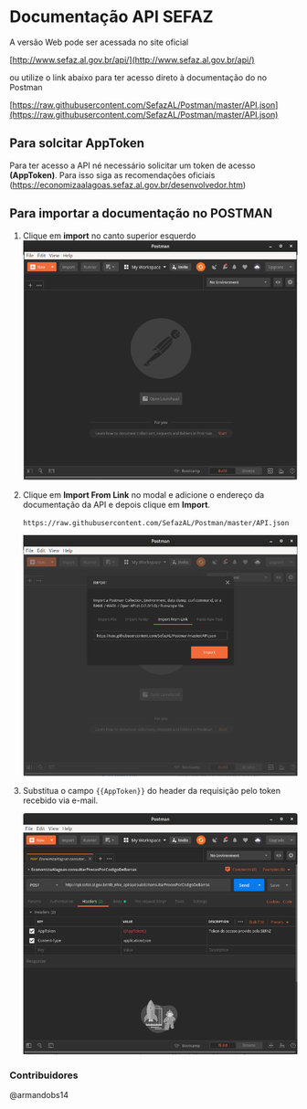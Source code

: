 # Documentação API SEFAZ
A versão Web pode ser acessada no site oficial

 [http://www.sefaz.al.gov.br/api/](http://www.sefaz.al.gov.br/api/)

ou utilize o link abaixo para ter acesso direto à documentação do no Postman

[https://raw.githubusercontent.com/SefazAL/Postman/master/API.json](https://raw.githubusercontent.com/SefazAL/Postman/master/API.json)

## Para solcitar AppToken
Para ter acesso a API né necessário solicitar um token de acesso **(AppToken)**.
Para isso siga as recomendações oficiais (https://economizaalagoas.sefaz.al.gov.br/desenvolvedor.htm)



## Para importar a documentação no POSTMAN

1. Clique em **import** no canto superior esquerdo
    ![Tela 1](/docs/screen1.png)

2. Clique em **Import From Link** no modal e adicione o endereço da documentação da API e depois clique em **Import**.

    `https://raw.githubusercontent.com/SefazAL/Postman/master/API.json`

    ![Tela 2](/docs/screen2.png)

3. Substitua o campo `{{AppToken}}` do header da requisição pelo token recebido via e-mail.

    ![Tela 3](/docs/screen3.png)


### Contribuidores
@armandobs14